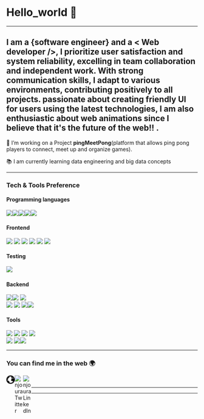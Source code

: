 # Hello_world 👋

---


## I am a {software engineer} and a < Web developer />,  I prioritize user satisfaction and system reliability, excelling in team collaboration and independent work. With strong communication skills, I  adapt to various environments, contributing positively to all projects. passionate about creating friendly UI for users using the latest technologies, I am also enthusiastic about web animations since I believe that it's the future of the web!! . 
 
 🔭 I’m working on a Project **pingMeetPong**(platform that allows ping pong players to connect, meet up and organize games).
 
 :books: I am currently learning data engineering and big data concepts

 ---
 
 ### Tech & Tools Preference
 
 #### Programming languages
<img src="https://img.shields.io/badge/JavaScript-323330?style=for-the-badge&logo=javascript&logoColor=F7DF1E"><img src = "https://img.shields.io/badge/TypeScript-007ACC?style=for-the-badge&logo=typescript&logoColor=white"><img src="https://img.shields.io/badge/Java-ED8B00?style=for-the-badge&logo=java&logoColor=white"><img src="https://img.shields.io/badge/C%23-239120?style=for-the-badge&logo=c-sharp&logoColor=white"><img src="https://img.shields.io/badge/Python-3776AB?style=for-the-badge&logo=python&logoColor=white"> <br />
#### Frontend
<img src="https://img.shields.io/badge/React-20232A?style=for-the-badge&logo=react&logoColor=61DAFB"> <img src="https://img.shields.io/badge/Tailwind_CSS-38B2AC?style=for-the-badge&logo=tailwind-css&logoColor=white"> <img src="https://img.shields.io/badge/Sass-CC6699?style=for-the-badge&logo=sass&logoColor=white"> 
<img src="https://img.shields.io/badge/Bootstrap-563D7C?style=for-the-badge&logo=bootstrap&logoColor=white"> <img src ="https://img.shields.io/badge/Framer-black?style=for-the-badge&logo=framer&logoColor=blue"> <img src ="https://img.shields.io/badge/Material--UI-0081CB?style=for-the-badge&logo=material-ui&logoColor=white"> <br />
#### Testing 
<img src="https://img.shields.io/badge/Jest-323330?style=for-the-badge&logo=Jest&logoColor=white">

#### Backend
<img src="https://img.shields.io/badge/Express.js-404D59?style=for-the-badge"><img src="https://img.shields.io/badge/Node.js-43853D?style=for-the-badge&logo=node.js&logoColor=white"> <img src="https://img.shields.io/badge/.NET-5C2D91?style=for-the-badge&logo=.net&logoColor=white"> <br />
<img src="https://img.shields.io/badge/MongoDB-4EA94B?style=for-the-badge&logo=mongodb&logoColor=white"> <img src="https://img.shields.io/badge/MySQL-005C84?style=for-the-badge&logo=mysql&logoColor=white"> <img src ="https://img.shields.io/badge/Microsoft_SQL_Server-CC2927?style=for-the-badge&logo=microsoft-sql-server&logoColor=white"><img src="https://img.shields.io/badge/-Progressive Web Apps-5A0FC8?style=flat"><br />

#### Tools
<img src="https://img.shields.io/badge/GIT-E44C30?style=for-the-badge&logo=git&logoColor=white"> <img src="https://img.shields.io/badge/GitHub-100000?style=for-the-badge&logo=github&logoColor=white"> 
<img src="https://img.shields.io/badge/Amazon_AWS-232F3E?style=for-the-badge&logo=amazon-aws&logoColor=white"> <img src="https://img.shields.io/badge/Vercel-000000?style=for-the-badge&logo=vercel&logoColor=white"> <br />
<img src="http://img.shields.io/badge/-VS%20Code-007ACC?style=flat&logo=visual%20studio%20code&logoColor=white"> 
<img src ="https://img.shields.io/badge/Figma-F24E1E?style=for-the-badge&logo=figma&logoColor=white"><img src="https://img.shields.io/badge/Canva-%2300C4CC.svg?&style=for-the-badge&logo=Canva&logoColor=white">



---

### You can find me in the web 🌍
[<img align="left" alt="njoura github" width="22px" src="https://raw.githubusercontent.com/iconic/open-iconic/master/svg/globe.svg" />][website]

[<img align="left" alt="njoura Twitter" width="22px" src="https://cdn.jsdelivr.net/npm/simple-icons@v3/icons/twitter.svg" />][twitter]
[<img align="left" alt="njoura LinkedIn" width="22px" src="https://cdn.jsdelivr.net/npm/simple-icons@v3/icons/linkedin.svg" />][linkedin]

<br/>

---

<!-- <img src="https://img.shields.io/github/followers/Njoura7?label=Follow" style=" float:left, margin-right:10px" /> -->

<!-- ![Njoura's GitHub stats](https://github-readme-stats.vercel.app/api?username=Njoura7&show_icons=true&theme=transparent) -->


  <!-- [![Top Langs](https://github-readme-stats.vercel.app/api/top-langs/?username=Njoura7&hide_progress=true)](https://github.com/anuraghazra/github-readme-stats) -->

---



[website]: https://njourawebdev.netlify.app/
[linkedin]:https://www.linkedin.com/in/anas-mohamed-aziz-najjar-400672200/
[twitter]: https://twitter.com/Njoura7
[instagram]: https://www.instagram.com/web.dev_njoura/


